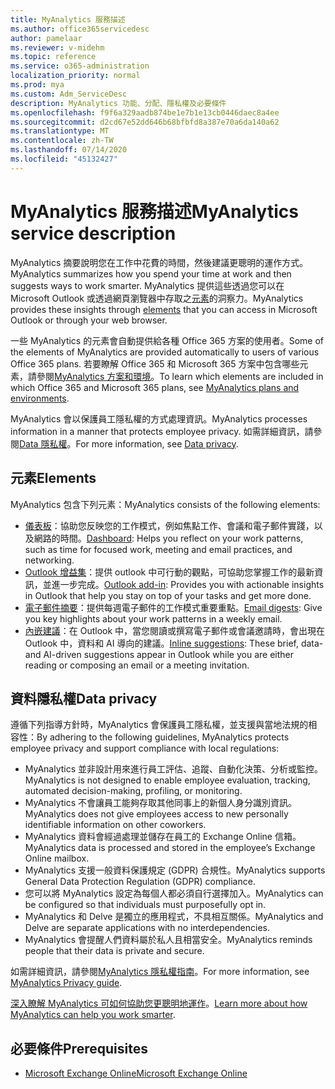 ```yaml
---
title: MyAnalytics 服務描述
ms.author: office365servicedesc
author: pamelaar
ms.reviewer: v-midehm
ms.topic: reference
ms.service: o365-administration
localization_priority: normal
ms.prod: mya
ms.custom: Adm_ServiceDesc
description: MyAnalytics 功能、分配、隱私權及必要條件
ms.openlocfilehash: f9f6a329aadb874be1e7b1e13cb0446daec8a4ee
ms.sourcegitcommit: d2cd67e52dd646b68bfbfd8a387e70a6da140a62
ms.translationtype: MT
ms.contentlocale: zh-TW
ms.lasthandoff: 07/14/2020
ms.locfileid: "45132427"
---
```

# <a name="myanalytics-service-description"></a><span data-ttu-id="6652e-103">MyAnalytics 服務描述</span><span class="sxs-lookup"><span data-stu-id="6652e-103">MyAnalytics service description</span></span>

<span data-ttu-id="6652e-104">MyAnalytics 摘要說明您在工作中花費的時間，然後建議更聰明的運作方式。</span><span class="sxs-lookup"><span data-stu-id="6652e-104">MyAnalytics summarizes how you spend your time at work and then suggests ways to work smarter.</span></span> <span data-ttu-id="6652e-105">MyAnalytics 提供這些透過您可以在 Microsoft Outlook 或透過網頁瀏覽器中存取之[元素](#elements)的洞察力。</span><span class="sxs-lookup"><span data-stu-id="6652e-105">MyAnalytics provides these insights through [elements](#elements) that you can access in Microsoft Outlook or through your web browser.</span></span>

<span data-ttu-id="6652e-106">一些 MyAnalytics 的元素會自動提供給各種 Office 365 方案的使用者。</span><span class="sxs-lookup"><span data-stu-id="6652e-106">Some of the elements of MyAnalytics are provided automatically to users of various Office 365 plans.</span></span> <span data-ttu-id="6652e-107">若要瞭解 Office 365 和 Microsoft 365 方案中包含哪些元素，請參閱[MyAnalytics 方案和環境](https://docs.microsoft.com/workplace-analytics/myanalytics/overview/plans-environments)。</span><span class="sxs-lookup"><span data-stu-id="6652e-107">To learn which elements are included in which Office 365 and Microsoft 365 plans, see [MyAnalytics plans and environments](https://docs.microsoft.com/workplace-analytics/myanalytics/overview/plans-environments).</span></span>  

<span data-ttu-id="6652e-108">MyAnalytics 會以保護員工隱私權的方式處理資訊。</span><span class="sxs-lookup"><span data-stu-id="6652e-108">MyAnalytics processes information in a manner that protects employee privacy.</span></span> <span data-ttu-id="6652e-109">如需詳細資訊，請參閱[Data 隱私權](#data-privacy)。</span><span class="sxs-lookup"><span data-stu-id="6652e-109">For more information, see [Data privacy](#data-privacy).</span></span>

## <a name="elements"></a><span data-ttu-id="6652e-110">元素</span><span class="sxs-lookup"><span data-stu-id="6652e-110">Elements</span></span>

<span data-ttu-id="6652e-111">MyAnalytics 包含下列元素：</span><span class="sxs-lookup"><span data-stu-id="6652e-111">MyAnalytics consists of the following elements:</span></span>

* <span data-ttu-id="6652e-112">[儀表板](https://docs.microsoft.com/workplace-analytics/myanalytics/use/dashboard-2)：協助您反映您的工作模式，例如焦點工作、會議和電子郵件實踐，以及網路的時間。</span><span class="sxs-lookup"><span data-stu-id="6652e-112">[Dashboard](https://docs.microsoft.com/workplace-analytics/myanalytics/use/dashboard-2): Helps you reflect on your work patterns, such as time for focused work, meeting and email practices, and networking.</span></span>
* <span data-ttu-id="6652e-113">[Outlook 增益集](https://docs.microsoft.com/workplace-analytics/myanalytics/use/add-in)：提供 outlook 中可行動的觀點，可協助您掌握工作的最新資訊，並進一步完成。</span><span class="sxs-lookup"><span data-stu-id="6652e-113">[Outlook add-in](https://docs.microsoft.com/workplace-analytics/myanalytics/use/add-in): Provides you with actionable insights in Outlook that help you stay on top of your tasks and get more done.</span></span>
* <span data-ttu-id="6652e-114">[電子郵件摘要](https://docs.microsoft.com/workplace-analytics/myanalytics/use/email-digest-2)：提供每週電子郵件的工作模式重要重點。</span><span class="sxs-lookup"><span data-stu-id="6652e-114">[Email digests](https://docs.microsoft.com/workplace-analytics/myanalytics/use/email-digest-2): Give you key highlights about your work patterns in a weekly email.</span></span>
* <span data-ttu-id="6652e-115">[內嵌建議](https://docs.microsoft.com/workplace-analytics/myanalytics/use/mya-notifications)：在 Outlook 中，當您閱讀或撰寫電子郵件或會議邀請時，會出現在 Outlook 中，資料和 AI 導向的建議。</span><span class="sxs-lookup"><span data-stu-id="6652e-115">[Inline suggestions](https://docs.microsoft.com/workplace-analytics/myanalytics/use/mya-notifications): These brief, data- and AI-driven suggestions appear in Outlook while you are either reading or composing an email or a meeting invitation.</span></span>

## <a name="data-privacy"></a><span data-ttu-id="6652e-116">資料隱私權</span><span class="sxs-lookup"><span data-stu-id="6652e-116">Data privacy</span></span>

<span data-ttu-id="6652e-117">遵循下列指導方針時，MyAnalytics 會保護員工隱私權，並支援與當地法規的相容性：</span><span class="sxs-lookup"><span data-stu-id="6652e-117">By adhering to the following guidelines, MyAnalytics protects employee privacy and support compliance with local regulations:</span></span>

* <span data-ttu-id="6652e-118">MyAnalytics 並非設計用來進行員工評估、追蹤、自動化決策、分析或監控。</span><span class="sxs-lookup"><span data-stu-id="6652e-118">MyAnalytics is not designed to enable employee evaluation, tracking, automated decision-making, profiling, or monitoring.</span></span>
* <span data-ttu-id="6652e-119">MyAnalytics 不會讓員工能夠存取其他同事上的新個人身分識別資訊。</span><span class="sxs-lookup"><span data-stu-id="6652e-119">MyAnalytics does not give employees access to new personally identifiable information on other coworkers.</span></span>
* <span data-ttu-id="6652e-120">MyAnalytics 資料會經過處理並儲存在員工的 Exchange Online 信箱。</span><span class="sxs-lookup"><span data-stu-id="6652e-120">MyAnalytics data is processed and stored in the employee’s Exchange Online mailbox.</span></span>
* <span data-ttu-id="6652e-121">MyAnalytics 支援一般資料保護規定 (GDPR) 合規性。</span><span class="sxs-lookup"><span data-stu-id="6652e-121">MyAnalytics supports General Data Protection Regulation (GDPR) compliance.</span></span>
* <span data-ttu-id="6652e-122">您可以將 MyAnalytics 設定為每個人都必須自行選擇加入。</span><span class="sxs-lookup"><span data-stu-id="6652e-122">MyAnalytics can be configured so that individuals must purposefully opt in.</span></span>
* <span data-ttu-id="6652e-123">MyAnalytics 和 Delve 是獨立的應用程式，不具相互關係。</span><span class="sxs-lookup"><span data-stu-id="6652e-123">MyAnalytics and Delve are separate applications with no interdependencies.</span></span>
* <span data-ttu-id="6652e-124">MyAnalytics 會提醒人們資料屬於私人且相當安全。</span><span class="sxs-lookup"><span data-stu-id="6652e-124">MyAnalytics reminds people that their data is private and secure.</span></span>

<span data-ttu-id="6652e-125">如需詳細資訊，請參閱[MyAnalytics 隱私權指南](https://docs.microsoft.com/workplace-analytics/myanalytics/overview/privacy-guide)。</span><span class="sxs-lookup"><span data-stu-id="6652e-125">For more information, see [MyAnalytics Privacy guide](https://docs.microsoft.com/workplace-analytics/myanalytics/overview/privacy-guide).</span></span>

<span data-ttu-id="6652e-126">[深入瞭解 MyAnalytics 可如何協助您更聰明地運作](https://products.office.com/business/myanalytics-personal-analytics)。</span><span class="sxs-lookup"><span data-stu-id="6652e-126">[Learn more about how MyAnalytics can help you work smarter](https://products.office.com/business/myanalytics-personal-analytics).</span></span>

## <a name="prerequisites"></a><span data-ttu-id="6652e-127">必要條件</span><span class="sxs-lookup"><span data-stu-id="6652e-127">Prerequisites</span></span>

* [<span data-ttu-id="6652e-128">Microsoft Exchange Online</span><span class="sxs-lookup"><span data-stu-id="6652e-128">Microsoft Exchange Online</span></span>](https://docs.microsoft.com/office365/servicedescriptions/exchange-online-service-description/exchange-online-service-description)

